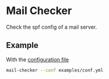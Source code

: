 # Mail Checker


Check the spf config of a mail server.


## Example

With the [configuration file](examples/conf.yml)
```bash
mail-checker --conf examples/conf.yml
```

